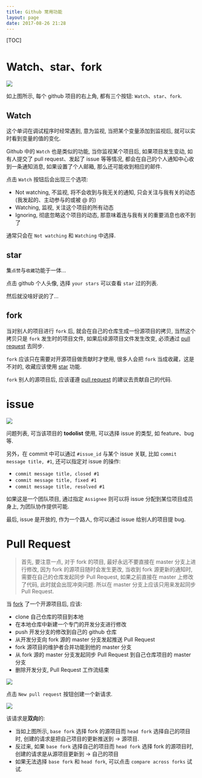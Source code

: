 ```yaml
---
title: Github 常用功能
layout: page
date: 2017-08-26 21:28
---
```


[TOC]

# Watch、star、fork
![](http://wiki.smallcpp.cn/static/images/github/watch.png)

如上图所示, 每个 github 项目的右上角, 都有三个按钮: `Watch`、`star`、`fork`.

## Watch
这个单词在调试程序时经常遇到, 意为监视, 当把某个变量添加到监视后, 就可以实时看到变量的值的变化.

Github 中的 `Watch` 也是类似的功能, 当你监视某个项目后, 如果项目发生变动, 如有人提交了 pull request、发起了 issue 等等情况, 都会在自己的个人通知中心收到一条通知消息, 如果设置了个人邮箱, 那么还可能收到相应的邮件.

点击 `Watch` 按钮后会出现三个选项:

- Not watching, 不监视, 将不会收到与我无关的通知, 只会关注与我有关的动态 (我发起的、主动参与的或被 @ 的)
- Watching, 监视, 关注这个项目的所有动态
- Ignoring, 彻底忽略这个项目的动态, 那意味着连与我有关的重要消息也收不到了

通常只会在 `Not watching` 和 `Watching` 中选择.

## star
集`点赞`与`收藏`功能于一体...

点击 github 个人头像, 选择 `your stars` 可以查看 `star` 过的列表.

然后就没啥好说的了...

## fork
当对别人的项目进行 `fork` 后, 就会在自己的仓库生成一份源项目的拷贝, 当然这个拷贝只是 `fork` 发生时的项目文件, 如果后续源项目文件发生改变, 必须通过 [pull request](http://wiki.smallcpp.cn/%E7%89%88%E6%9C%AC%E6%8E%A7%E5%88%B6/Github%20%E5%B8%B8%E7%94%A8%E5%8A%9F%E8%83%BD.html#pull-request) 去同步.

`fork` 应该只在需要对开源项目做贡献时才使用, 很多人会把 `fork` 当成收藏，这是不对的, 收藏应该使用 [star](http://wiki.smallcpp.cn/%E7%89%88%E6%9C%AC%E6%8E%A7%E5%88%B6/Github%20%E5%B8%B8%E7%94%A8%E5%8A%9F%E8%83%BD.html#star) 功能.

`fork` 别人的源项目后, 应该谨遵 [pull request](http://wiki.smallcpp.cn/%E7%89%88%E6%9C%AC%E6%8E%A7%E5%88%B6/Github%20%E5%B8%B8%E7%94%A8%E5%8A%9F%E8%83%BD.html#pull-request) 的建议去贡献自己的代码.

# issue
![](http://wiki.smallcpp.cn/static/images/github/issues.png)

问题列表, 可当该项目的 **todolist** 使用, 可以选择 issue 的类型, 如 feature、bug 等.

另外，在 commit 中可以通过 `#issue_id` 与某个 issue 关联, 比如 `commit message title, #1`, 还可以指定对 issue 的操作:

- `commit message title, closed #1`
- `commit message title, fixed #1`
- `commit message title, resolved #1`

如果这是一个团队项目, 通过指定 `Assignee` 则可以将 issue 分配到某位项目成员身上, 为团队协作提供可能.

最后, issue 是开放的, 作为一个路人, 你可以通过 issue 给别人的项目提 bug.

# Pull Request
> 首先, 要注意一点, 对于 fork 的项目, 最好永远不要直接在 master 分支上进行修改, 因为 fork 的源项目随时会发生更改, 当收到 fork 源更新的通知时, 需要在自己的仓库发起同步 Pull Request, 如果之前直接在 master 上修改了代码, 此时就会出现冲突问题. 所以在 master 分支上应该只用来发起同步 Pull Request.

当 [fork](http://wiki.smallcpp.cn/%E7%89%88%E6%9C%AC%E6%8E%A7%E5%88%B6/Github%20%E5%B8%B8%E7%94%A8%E5%8A%9F%E8%83%BD.html#fork) 了一个开源项目后, 应该:

- clone 自己仓库的项目到本地
- 在本地仓库中新建一个专门的开发分支进行修改
- push 开发分支的修改到自己的 github 仓库
- 从开发分支向 fork 源的 master 分支发起推送 Pull Request
- fork 源项目的维护者合并功能到他的 master 分支
- 从 fork 源的 master 分支发起同步 Pull Request 到自己仓库项目的 master 分支
- 删除开发分支, Pull Request 工作流结束

![](http://wiki.smallcpp.cn/static/images/github/newrequest.png)

点击 `New pull request` 按钮创建一个新请求.

![](http://wiki.smallcpp.cn/static/images/github/comparing.png)

该请求是**双向**的:

- 当如上图所示, `base fork` 选择 fork 的源项目而 `head fork` 选择自己的项目时, 创建的请求是把自己项目的更新推送到 \-\> 源项目.
- 反过来, 如果 `base fork` 选择自己的项目而 `head fork` 选择 fork 的源项目时, 创建的请求是从源项目更新到 \-\> 自己的项目
- 如果无法选择 `base fork` 和 `head fork`, 可以点击 `compare across forks` 试试.
